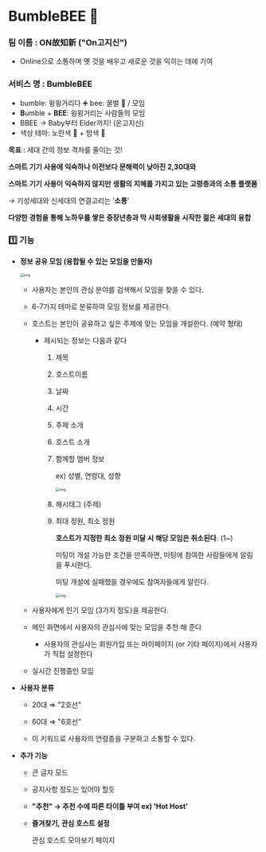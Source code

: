 # BumbleBEE 🐝

### 팀 이름 : **ON故知新** ("On고지신")

- Online으로 소통하며 옛 것을 배우고 새로운 것을 익히는 데에 기여

### 서비스 명 : BumbleBEE

- bumble: 윙윙거리다 ➕ bee: 꿀벌 🐝  / 모임
- **B**umble + **BEE**: 윙윙거리는 사람들의 모임
- BBEE → Baby부터 Elder까지! (온고지신)
- 색상 테마: 노란색 💛  + 밤색  🖤

**목표** : 세대 간의 정보 격차를 줄이는 것! 

**스마트 기기 사용에 익숙하나 이전보다 문해력이 낮아진 2,30대와** 

**스마트 기기 사용이 익숙하지 않지만 생활의 지혜를 가지고 있는 고령층과의 소통 플랫폼**

→ 기성세대와 신세대의 연결고리는 ‘**소통**’

**다양한 경험을 통해 노하우를 쌓은 중장년층과 막 사회생활을 시작한 젊은 세대의 융합**

### 1️⃣ 기능

- **정보 공유 모임 (융합될 수 있는 모임을 만들자)**

    <img src="https://s3.us-west-2.amazonaws.com/secure.notion-static.com/f6222ecc-f267-42bc-bc83-158257460648/Untitled.png?X-Amz-Algorithm=AWS4-HMAC-SHA256&X-Amz-Credential=AKIAT73L2G45O3KS52Y5%2F20210719%2Fus-west-2%2Fs3%2Faws4_request&X-Amz-Date=20210719T094645Z&X-Amz-Expires=86400&X-Amz-Signature=9ceba64a544025111941189023967e10a92808035d14d69716fcd9f1b9199c04&X-Amz-SignedHeaders=host&response-content-disposition=filename%20%3D%22Untitled.png%22" alt="img" style="zoom:50%;" />

    - 사용자는 본인의 관심 분야를 검색해서 모임을 찾을 수 있다.
    - 6-7가지 테마로 분류하여 모임 정보를 제공한다.

    - 호스트는 본인이 공유하고 싶은 주제에 맞는 모임을 개설한다. (예약 형태)
        - 제시되는 정보는 다음과 같다
            1. 제목
            
            2. 호스트이름
            
            3. 날짜
            
            4. 시간

            5. 주제 소개

            6. 호스트 소개

            7. 함께할 멤버 정보 
            
                ex) 성별, 연령대, 성향
            
                <img src="https://s3.us-west-2.amazonaws.com/secure.notion-static.com/1825b4c3-4377-4c1f-aaaf-0079af3590e9/Untitled.png?X-Amz-Algorithm=AWS4-HMAC-SHA256&X-Amz-Credential=AKIAT73L2G45O3KS52Y5%2F20210719%2Fus-west-2%2Fs3%2Faws4_request&X-Amz-Date=20210719T094710Z&X-Amz-Expires=86400&X-Amz-Signature=967bd23222c39ba2a6032362cc942f421844347f6d0e4508caf643737f23fe9c&X-Amz-SignedHeaders=host&response-content-disposition=filename%20%3D%22Untitled.png%22" alt="img" style="zoom:50%;" />
            
                
            
            8. 해시태그 (주제)
            
            9. 최대 정원, 최소 정원
            
                **호스트가 지정한 최소 정원 미달 시 해당 모임은 취소된다**. (1~)
            
                미팅이 개설 가능한 조건을 만족하면, 미팅에 참여한 사람들에게 알림을 푸시한다.
            
                미팅 개설에 실패했을 경우에도 참여자들에게 알린다.
            
                <img src="https://s3.us-west-2.amazonaws.com/secure.notion-static.com/22835551-8acf-4e21-ba75-4858149c2385/Untitled.png?X-Amz-Algorithm=AWS4-HMAC-SHA256&X-Amz-Credential=AKIAT73L2G45O3KS52Y5%2F20210719%2Fus-west-2%2Fs3%2Faws4_request&X-Amz-Date=20210719T094731Z&X-Amz-Expires=86400&X-Amz-Signature=3c125f5bcfb9573d8110947e11cc5e25808d64d99f9cb6daeca59b317250b981&X-Amz-SignedHeaders=host&response-content-disposition=filename%20%3D%22Untitled.png%22" alt="img" style="zoom: 50%;" />
        
    - 사용자에게 인기 모임 (3가지 정도)을 제공한다.
    - 메인 화면에서 사용자의 관심사에 맞는 모임을 추천 해 준다
        - 사용자의 관심사는 회원가입 또는 마이페이지 (or 기타 페이지)에서 사용자가 직접 설정한다
    - 실시간 진행중인 모임

- **사용자 분류**
    - 20대 ⇒ "2호선"

    - 60대 ⇒ "6호선"
    - 이 키워드로 사용자의 연령층을 구분하고 소통할 수 있다.
    
- **추가 기능**
    - 큰 글자 모드
    - 공지사항 정도는 있어야 할듯
    - **"추천" → 추천 수에 따른 타이틀 부여 ex) 'Hot Host'**
    - **즐겨찾기, 관심 호스트 설정**

        관심 호스트 모아보기 페이지
